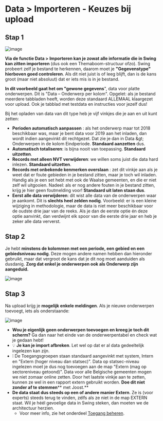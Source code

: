 # Data > Importeren - Keuzes bij upload

## Stap 1

![image](https://user-images.githubusercontent.com/77432663/112817072-56b85000-9082-11eb-9827-1aa2db4d2096.png)

**Via de functie Data > Importeren kan je zowat alle informatie die in Swing kan zitten importeren** (dus ook een Themaboom-structuur ofzo). Swing probeert zelf je bestand te herkennen, daarom moet je **&quot;Gegevenstype&quot; hierboven goed controleren**. Als dit niet juist is of leeg blijft, dan is de kans groot (maar niet absoluut) dat er iets mis is in je bestand.

**In dit voorbeeld gaat het om &quot;gewone gegevens**&quot;, data voor platte onderwerpen. Dit is &quot;Data – Onderwerp per kolom&quot;. Opgelet: als je bestand meerdere tabbladen heeft, worden deze standaard ALLEMAAL klaargezet voor upload. Ook je tabblad met testdata en instructies voor jezelf dus!

Bij het opladen van data van dit type heb je vijf vinkjes die je aan en uit kunt zetten:

- **Perioden automatisch aanpassen** : als het onderwerp maar tot 2018 beschikbaar was, maar je bent data voor 2019 aan het inladen, dan wordt indien aangevinkt dit rechtgezet. Dat zie je dan in Data \&gt; Onderwerpen in de kolom Eindperiode. **Standaard aanzetten** dus.
- **Automatisch totaliseren**: is bijna nooit van toepassing. **Standaard uitzetten**.
- **Records met alleen NVT verwijderen**: we willen soms juist die data hard inlezen. **Standaard uitzetten**.
- **Records met onbekende kenmerken overslaan** : zet dit vinkje aan als je weet dat er foute gebieden in je bestand zitten, maar je toch wil inladen. Handig als je een set hebt met ook de Waalse gemeenten, en die er niet zelf wil uitgooien. Nadeel: als er nog andere fouten in je bestand zitten, krijg je hier geen foutmelding voor! **Standaard uit laten staan dus**.
- **Eerst alle data verwijderen**: dit wist alle data van de onderwerpen waar je aankomt. Dit is **slechts heel zelden nodig**. Voorbeeld: er is een kleine wijziging in methodologie, maar de data is niet meer beschikbaar voor de oudste drie jaar van de reeks. Als je dan de eerste optie én deze optie aanvinkt, dan verdwijnt elk spoor van die eerste drie jaar en heb je zeker alle data ververst.


## Stap 2

Je hebt **minstens de kolommen met een periode, een gebied en een gebiedsniveau nodig**. Deze mogen andere namen hebben dan hieronder gebruikt, maar dat vergroot de kans dat je dit nog moet aanduiden als dusdanig. **Zorg dat enkel je onderwerpen ook als Onderwerp zijn aangeduid.**

![image](https://user-images.githubusercontent.com/77432663/112817134-659f0280-9082-11eb-8291-5e07009df482.png)


## Stap 3

Na upload krijg je **mogelijk enkele meldingen**. Als je nieuwe onderwerpen toevoegt, iets als onderstaande:

![image](https://user-images.githubusercontent.com/77432663/112817163-6df73d80-9082-11eb-8cb7-b595d201eaf6.png)


- **Wou je eigenlijk geen onderwerpen toevoegen en kreeg je toch dit scherm?** Ga dan naar het einde van de onderwerpentabel en check wat je gedaan hebt!
- :bulb: **Je kan je import afbreken**. Let wel op dat er al data gedeeltelijk ingelezen kan zijn.
- ❕ De Toegangsgroepen staan standaard aangevinkt met system, Intern en &quot;Extern (hoger niveau dan statsec)&quot;. Data op statsec-niveau ingelezen moet je dus nog toevoegen aan de map &quot;Extern (mag op sectoreniveau getoond)&quot;. Data voor alle Belgische gemeenten mogen we niet zomaar online zetten. Door het laatste vinkje aan te zetten, kunnen ze wel in een rapport extern gebruikt worden. **Doe dit niet zonder af te stemmen**** met Joost.**
- **De data staat dus steeds op een of andere manier Extern**. Ze is (voor experts) steeds terug te vinden, zélfs als ze niet in de map EXTERN staat. Wil je héél gevoelige data in Swing steken, dan moeten we de architectuur herzien.
  - Voor meer info, zie het onderdeel [Toegang beheren](https://github.com/provinciesincijfers/JiveDocumentation/tree/master/05.%20Themaboom%20-%20Toegang%20beheren).
